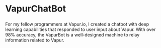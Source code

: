 # VapurChatBot

#####
For my fellow programmers at Vapur.io, I created a chatbot with deep learning capabilities that responded to user input about Vapur. With over 98% accuracy, the VapurBot is a well-designed machine to relay information related to Vapur.
